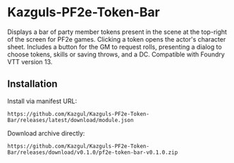 # Kazguls-PF2e-Token-Bar

Displays a bar of party member tokens present in the scene at the top-right of the screen for PF2e games. Clicking a token opens the actor's character sheet. Includes a button for the GM to request rolls, presenting a dialog to choose tokens, skills or saving throws, and a DC. Compatible with Foundry VTT version 13.

## Installation

Install via manifest URL:
```
https://github.com/Kazgul/Kazguls-PF2e-Token-Bar/releases/latest/download/module.json
```

Download archive directly:
```
https://github.com/Kazgul/Kazguls-PF2e-Token-Bar/releases/download/v0.1.0/pf2e-token-bar-v0.1.0.zip
```
